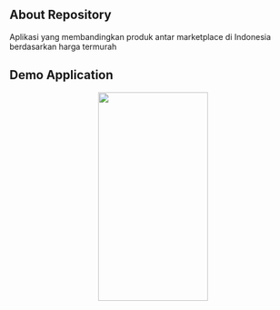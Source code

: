 ## About Repository
Aplikasi yang membandingkan produk antar marketplace di Indonesia berdasarkan harga termurah

## Demo Application
<p align="center">
  <img style="-webkit-user-select: none;margin: auto;cursor: zoom-in;" src="https://doc-0c-20-docs.googleusercontent.com/docs/securesc/9pjjdbc1m4nna798mtn3oha6ft5fb9e9/l5jk1nijog6acvtkn07i9rmkl8rec3ur/1578398400000/01815026041129167784/01815026041129167784/1JmpTi1_E5VgKBg1TMCvtQeN-g1fkJWzP?e=view&amp;authuser=0&amp;nonce=bk41qu9ekir9o&amp;user=01815026041129167784&amp;hash=1jvgngc3e458p8gc6ina1cdq5uhlepv4" width="193" height="367">
</p>
